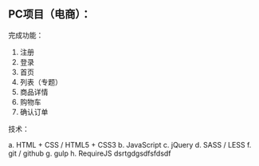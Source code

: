 ﻿## PC项目（电商）：

完成功能：

1. 注册
2. 登录
3. 首页
4. 列表（专题）
5. 商品详情
6. 购物车
7. 确认订单

技术：

a. HTML + CSS / HTML5 + CSS3
b. JavaScript
c. jQuery
d. SASS / LESS
f. git / github
g. gulp
h. RequireJS
dsrtgdgsdfsfdsdf